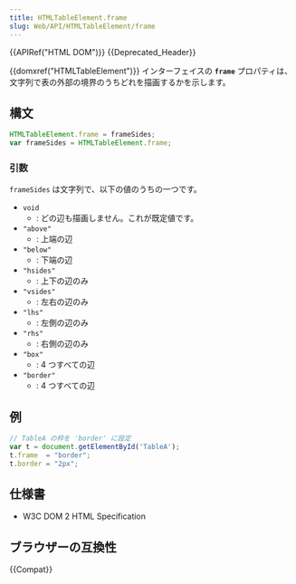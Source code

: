 ```yaml
---
title: HTMLTableElement.frame
slug: Web/API/HTMLTableElement/frame
---
```


{{APIRef("HTML DOM")}} {{Deprecated_Header}}

{{domxref("HTMLTableElement")}} インターフェイスの **`frame`** プロパティは、文字列で表の外部の境界のうちどれを描画するかを示します。

## 構文

```js
HTMLTableElement.frame = frameSides;
var frameSides = HTMLTableElement.frame;
```

### 引数

`frameSides` は文字列で、以下の値のうちの一つです。

- `void`
  - : どの辺も描画しません。これが既定値です。
- `"above"`
  - : 上端の辺
- `"below"`
  - : 下端の辺
- `"hsides"`
  - : 上下の辺のみ
- `"vsides"`
  - : 左右の辺のみ
- `"lhs"`
  - : 左側の辺のみ
- `"rhs"`
  - : 右側の辺のみ
- `"box"`
  - : 4 つすべての辺
- `"border"`
  - : 4 つすべての辺

## 例

```js
// TableA の枠を 'border' に設定
var t = document.getElementById('TableA');
t.frame  = "border";
t.border = "2px";
```

## 仕様書

- W3C DOM 2 HTML Specification

## ブラウザーの互換性

{{Compat}}
